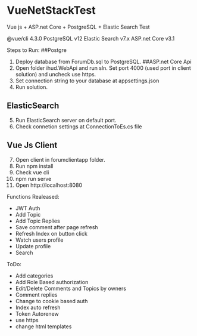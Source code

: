 # VueNetStackTest
 Vue js + ASP.net Core + PostgreSQL + Elastic Search Test

@vue/cli 4.3.0
PostgreSQL v12
Elastic Search v7.x
ASP.net Core v3.1

Steps to Run:
##Postgre
1. Deploy database from ForumDb.sql to PostgreSQL. 
##ASP.net Core Api
2. Open folder ihud.WebApi and run sln. Set port 4000 (used port in client solution) and uncheck use https.
3. Set connection string to your database at appsettings.json
4. Run solution.
## ElasticSearch
5. Run ElasticSearch server on default port. 
6. Check connetion settings at ConnectionToEs.cs file
## Vue Js Client
7. Open client in forumclientapp folder.
8. Run npm install 
9. Check vue cli
10. npm run serve
11. Open http://localhost:8080



Functions
Realeased:
+ JWT Auth
+ Add Topic
+ Add Topic Replies
+ Save comment after page refresh
+ Refresh Index on button click
+ Watch users profile
+ Update profile
+ Search

ToDo:
+ Add categories
+ Add Role Based authorization
+ Edit/Delete Comments and Topics by owners
+ Comment replies
+ Change to cookie based auth
+ Index auto refresh
+ Token Autorenew
+ use https
+ change html templates

